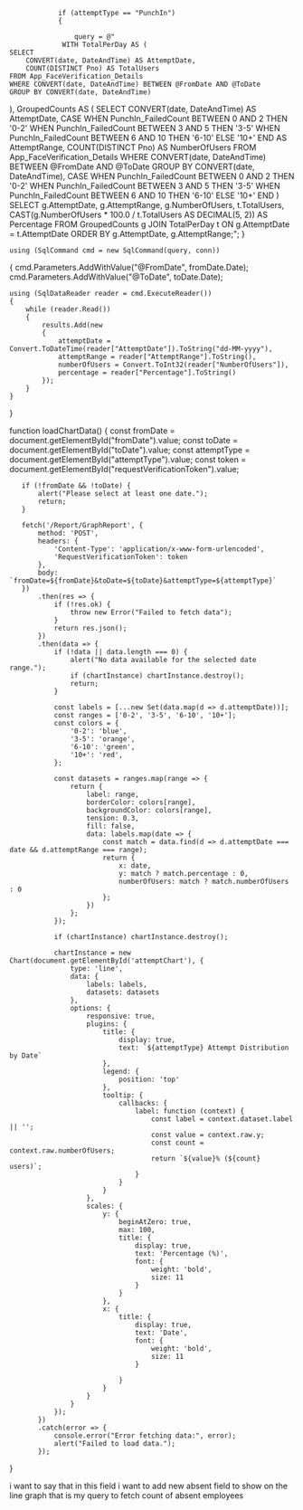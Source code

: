                 if (attemptType == "PunchIn")
                {

                    query = @"
                 WITH TotalPerDay AS (
    SELECT 
        CONVERT(date, DateAndTime) AS AttemptDate,
        COUNT(DISTINCT Pno) AS TotalUsers
    FROM App_FaceVerification_Details
    WHERE CONVERT(date, DateAndTime) BETWEEN @FromDate AND @ToDate
    GROUP BY CONVERT(date, DateAndTime)
),
GroupedCounts AS (
    SELECT 
        CONVERT(date, DateAndTime) AS AttemptDate,
        CASE 
            WHEN PunchIn_FailedCount BETWEEN 0 AND 2 THEN '0-2'
            WHEN PunchIn_FailedCount BETWEEN 3 AND 5 THEN '3-5'
            WHEN PunchIn_FailedCount BETWEEN 6 AND 10 THEN '6-10'
            ELSE '10+'
        END AS AttemptRange,
        COUNT(DISTINCT Pno) AS NumberOfUsers
    FROM App_FaceVerification_Details
    WHERE CONVERT(date, DateAndTime) BETWEEN @FromDate AND @ToDate
    GROUP BY 
        CONVERT(date, DateAndTime),
        CASE 
            WHEN PunchIn_FailedCount BETWEEN 0 AND 2 THEN '0-2'
            WHEN PunchIn_FailedCount BETWEEN 3 AND 5 THEN '3-5'
            WHEN PunchIn_FailedCount BETWEEN 6 AND 10 THEN '6-10'
            ELSE '10+'
        END
)
SELECT 
    g.AttemptDate,
    g.AttemptRange,
    g.NumberOfUsers,
    t.TotalUsers,
    CAST(g.NumberOfUsers * 100.0 / t.TotalUsers AS DECIMAL(5, 2)) AS Percentage
FROM GroupedCounts g
JOIN TotalPerDay t ON g.AttemptDate = t.AttemptDate
ORDER BY g.AttemptDate, g.AttemptRange;";
                }


    using (SqlCommand cmd = new SqlCommand(query, conn))
{
    cmd.Parameters.AddWithValue("@FromDate", fromDate.Date);
    cmd.Parameters.AddWithValue("@ToDate", toDate.Date);

    using (SqlDataReader reader = cmd.ExecuteReader())
    {
        while (reader.Read())
        {
            results.Add(new
            {
                attemptDate = Convert.ToDateTime(reader["AttemptDate"]).ToString("dd-MM-yyyy"),
                attemptRange = reader["AttemptRange"].ToString(),
                numberOfUsers = Convert.ToInt32(reader["NumberOfUsers"]),
                percentage = reader["Percentage"].ToString()
            });
        }
    }
}

   function loadChartData() {
       const fromDate = document.getElementById("fromDate").value;
       const toDate = document.getElementById("toDate").value;
       const attemptType = document.getElementById("attemptType").value;
       const token = document.getElementById("requestVerificationToken").value;

       if (!fromDate && !toDate) {
           alert("Please select at least one date.");
           return;
       }

       fetch('/Report/GraphReport', {
           method: 'POST',
           headers: {
               'Content-Type': 'application/x-www-form-urlencoded',
               'RequestVerificationToken': token
           },
           body: `fromDate=${fromDate}&toDate=${toDate}&attemptType=${attemptType}`
       })
           .then(res => {
               if (!res.ok) {
                   throw new Error("Failed to fetch data");
               }
               return res.json();
           })
           .then(data => {
               if (!data || data.length === 0) {
                   alert("No data available for the selected date range.");
                   if (chartInstance) chartInstance.destroy();
                   return;
               }

               const labels = [...new Set(data.map(d => d.attemptDate))];
               const ranges = ['0-2', '3-5', '6-10', '10+'];
               const colors = {
                   '0-2': 'blue',
                   '3-5': 'orange',
                   '6-10': 'green',
                   '10+': 'red',
               };

               const datasets = ranges.map(range => {
                   return {
                       label: range,
                       borderColor: colors[range],
                       backgroundColor: colors[range],
                       tension: 0.3,
                       fill: false,
                       data: labels.map(date => {
                           const match = data.find(d => d.attemptDate === date && d.attemptRange === range);
                           return {
                               x: date,
                               y: match ? match.percentage : 0,
                               numberOfUsers: match ? match.numberOfUsers : 0
                           };
                       })
                   };
               });

               if (chartInstance) chartInstance.destroy();

               chartInstance = new Chart(document.getElementById('attemptChart'), {
                   type: 'line',
                   data: {
                       labels: labels,
                       datasets: datasets
                   },
                   options: {
                       responsive: true,
                       plugins: {
                           title: {
                               display: true,
                               text: `${attemptType} Attempt Distribution by Date`
                           },
                           legend: {
                               position: 'top'
                           },
                           tooltip: {
                               callbacks: {
                                   label: function (context) {
                                       const label = context.dataset.label || '';
                                       const value = context.raw.y;
                                       const count = context.raw.numberOfUsers;
                                       return `${value}% (${count} users)`;
                                   }
                               }
                           }
                       },
                       scales: {
                           y: {
                               beginAtZero: true,
                               max: 100,
                               title: {
                                   display: true,
                                   text: 'Percentage (%)',
                                   font: {
                                       weight: 'bold',
                                       size: 11
                                   }
                               }
                           },
                           x: {
                               title: {
                                   display: true,
                                   text: 'Date',
                                   font: {
                                       weight: 'bold',
                                       size: 11
                                   }

                               }
                           }
                       }
                   }
               });
           })
           .catch(error => {
               console.error("Error fetching data:", error);
               alert("Failed to load data.");
           });
   }


i want to say that in this field i want to add new absent field to show on the line graph that is my query to fetch count of absent employees
